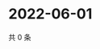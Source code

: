 # 2022-06-01

共 0 条

<!-- BEGIN WEIBO -->
<!-- 最后更新时间 Wed Jun 01 2022 01:24:34 GMT+0800 (China Standard Time) -->

<!-- END WEIBO -->
